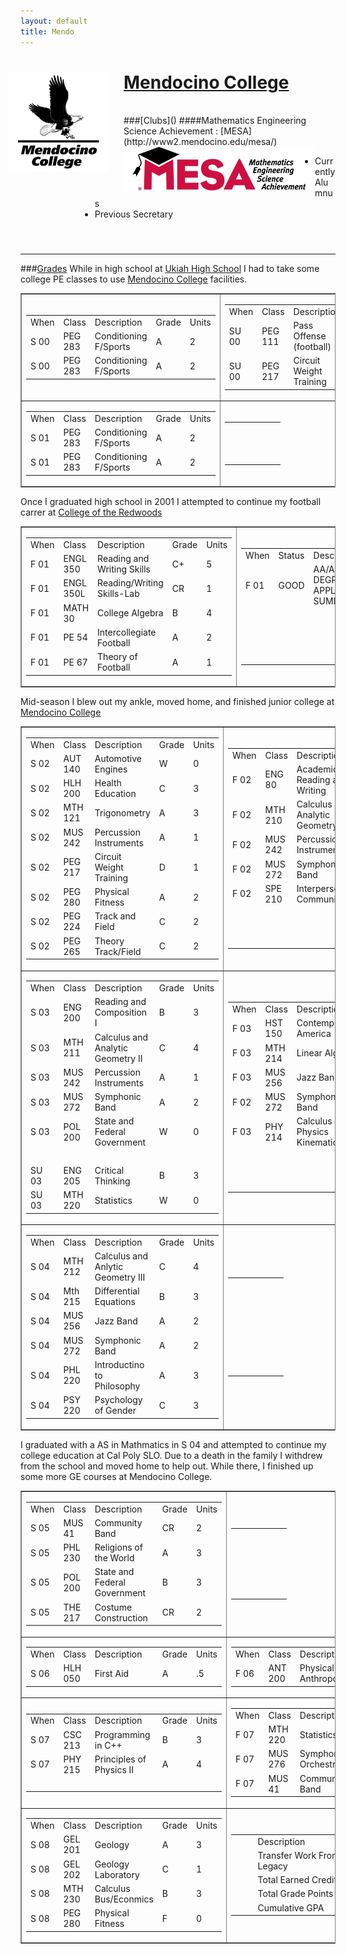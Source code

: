 ```yaml
---
layout: default
title: Mendo
---
```


<style>
ul {
	margin-left: 95px;
}
ul ul {
	margin: 0 0 0 45px;
}
hr, h3 {
	margin-top: 55px;
}
h4 {
	margin-top: -15px;
}
img.project-icon {
	border: none;
	float: left;
	height: 70px;
}
</style>

<div class="span12" stlye="margin-bottom:25px">
  <img src="media/images/mendo.png" style="float:left; margin: 0px 25px 25px -20px"/>
  <h1> <a target="_blank" href="http://mendocino.edu">Mendocino College</a> </h1>
</div>
<br/>
###[Clubs]()
####Mathematics Engineering Science Achievement : [MESA](http://www2.mendocino.edu/mesa/)
<img src="media/images/MESA-official.png" class="project-icon"/>

* Currently Alumnus
* Previous Secretary

---

###[Grades]()
While in high school at [Ukiah High School](http://www.edline.net/pages/Ukiah_High) I had to take some college PE classes to use [Mendocino College](http://mendocino.edu") facilities.

<table cellpadding="3" cellspacing="3" border="1" frame="box" width="100%" class="box">
	<tr>
		<td width="525">
			<table cellpadding="3" cellspacing="3">
				<tr>							
					<td>When</td><td>Class</td><td width="300">Description</td><td>Grade</td><td>Units</td>
				</tr>
				<tr>
					<td>S 00</td><td>PEG 283</td><td>Conditioning F/Sports</td><td>A</td><td>2</td>
				</tr>
				<tr>
					<td>S 00</td><td>PEG 283</td><td>Conditioning F/Sports</td><td>A</td><td>2</td>
				</tr>
			</table>
		</td>
		<td width="525">
			<table cellpadding="3" cellspacing="3">
				<tr>
					<td>When</td><td>Class</td><td width="300">Description</td><td>Grade</td><td>Units</td>
				</tr>
				<tr>
					<td>SU 00</td><td>PEG 111</td><td>Pass Offense (football)</td><td>A</td><td>1</td>
				</tr>
				<tr>
					<td>SU 00</td><td>PEG 217</td><td>Circuit Weight Training</td><td>A</td><td>1</td>
				</tr>
			</table>
		</td>
	</tr>
	<tr>
		<td width="525">
			<table cellpadding="3" cellspacing="3">
				<tr>
					<td>When</td><td>Class</td><td width="300">Description</td><td>Grade</td><td>Units</td>
				</tr>
				<tr>
					<td>S 01</td><td>PEG 283</td><td>Conditioning F/Sports</td><td>A</td><td>2</td>
				</tr>
				<tr>
					<td>S 01</td><td>PEG 283</td><td>Conditioning F/Sports</td><td>A</td><td>2</td>
				</tr>
			</table>
		</td>
		<td width="525">
			<table cellpadding="3" cellspacing="3">
				<tr>
					<td>&nbsp;</td><td>&nbsp;</td><td>&nbsp;</td><td>&nbsp;</td><td>&nbsp;</td>
				</tr>
				<tr>
					<td>&nbsp;</td><td>&nbsp;</td><td>&nbsp;</td><td>&nbsp;</td><td>&nbsp;</td>
				</tr>
				<tr>
					<td>&nbsp;</td><td>&nbsp;</td><td>&nbsp;</td><td>&nbsp;</td><td>&nbsp;</td>
				</tr>
			</table>
		</td>
	</tr>
</table>

Once I graduated high school in 2001 I attempted to continue my football carrer at [College of the Redwoods](http://www.redwoods.edu/)

<table cellpadding="3" cellspacing="3" border="1" frame="box" width="100%" class="box">
	<tr>
		<td width="525">
			<table cellpadding="3" cellspacing="3">
				<tr>
					<td>When</td><td>Class</td><td width="300">Description</td><td>Grade</td><td>Units</td>
				</tr>
				<tr>
					<td>F 01</td><td>ENGL 350</td><td>Reading and Writing Skills</td><td>C+</td><td>5</td>
				</tr>
				<tr>
					<td>F 01</td><td>ENGL 350L</td><td>Reading/Writing Skills-Lab</td><td>CR</td><td>1</td>
				</tr>
				<tr>
					<td>F 01</td><td>MATH 30</td><td>College Algebra </td><td>B</td><td>4</td>
				</tr>
				<tr>
					<td>F 01</td><td>PE 54</td><td>Intercollegiate Football</td><td>A</td><td>2</td>
				</tr>
				<tr>
					<td>F 01</td><td>PE 67</td><td>Theory of Football</td><td>A</td><td>1</td>
				</tr>
			</table>
		</td>
		<td width="525">
			<table cellpadding="3" cellspacing="3">
				<tr>
					<td>When</td><td>Status</td><td width="300">Description</td><td>GPA</td><td>Units</td>
				</tr>
				<tr>
					<td>F 01</td><td>GOOD</td><td>AA/AS DEGREE APPLICABLE SUMMARY</td><td>3.429</td><td>24.00</td>
				</tr>
				<tr>
					<td>&nbsp;</td><td>&nbsp;</td><td>&nbsp;</td><td>&nbsp;</td><td>&nbsp;</td>
				</tr>
				<tr>
					<td>&nbsp;</td><td>&nbsp;</td><td>&nbsp;</td><td>&nbsp;</td><td>&nbsp;</td>
				</tr>
				<tr>
					<td>&nbsp;</td><td>&nbsp;</td><td>&nbsp;</td><td>&nbsp;</td><td>&nbsp;</td>
				</tr>
				<tr>
					<td>&nbsp;</td><td>&nbsp;</td><td>&nbsp;</td><td>&nbsp;</td><td>&nbsp;</td>
				</tr>
			</table>
		</td>
	</tr>
</table>

Mid-season I blew out my ankle, moved home, and finished junior college at [Mendocino College](http://mendocino.edu")

<table cellpadding="3" cellspacing="3" border="1" frame="box" width="100%" class="box">
	<tr>
		<td width="525">
			<table cellpadding="3" cellspacing="3">
				<tr>							
					<td>When</td><td>Class</td><td width="300">Description</td><td>Grade</td><td>Units</td>
				</tr>
				<tr>
					<td>S 02</td><td>AUT 140</td><td>Automotive Engines</td><td>W</td><td>0</td>
				</tr>
				<tr>
					<td>S 02</td><td>HLH 200</td><td>Health Education</td><td>C</td><td>3</td>
				</tr>
				<tr>
					<td>S 02</td><td>MTH 121</td><td>Trigonometry</td><td>A</td><td>3</td>
				</tr>
				<tr>
					<td>S 02</td><td>MUS 242</td><td>Percussion Instruments</td><td>A</td><td>1</td>
				</tr>				
				<tr>
					<td>S 02</td><td>PEG 217</td><td>Circuit Weight Training</td><td>D</td><td>1</td>
				</tr>
				<tr>
					<td>S 02</td><td>PEG 280</td><td>Physical Fitness</td><td>A</td><td>2</td>
				</tr>
				<tr>
					<td>S 02</td><td>PEG 224</td><td>Track and Field</td><td>C</td><td>2</td>
				</tr>
				<tr>
					<td>S 02</td><td>PEG 265</td><td>Theory Track/Field</td><td>C</td><td>2</td>
				</tr>
			</table>
		</td>
		<td width="525">
			<table cellpadding="3" cellspacing="3">
				<tr>
					<td>When</td><td>Class</td><td width="300">Description</td><td>Grade</td><td>Units</td>
				</tr>
				<tr>
					<td>F 02</td><td>ENG 80</td><td>Academic Reading and Writing</td><td>B</td><td>3</td>
				</tr>
				<tr>
					<td>F 02</td><td>MTH 210</td><td>Calculus and Analytic Geometry I</td><td>C</td><td>4</td>
				</tr>
				<tr>
					<td>F 02</td><td>MUS 242</td><td>Percussion Instruments</td><td>A</td><td>1</td>
				</tr>
				<tr>
					<td>F 02</td><td>MUS 272</td><td>Symphonic Band</td><td>A</td><td>2</td>
				</tr>
				<tr>
					<td>F 02</td><td>SPE 210</td><td>Interpersonal Communication</td><td>B</td><td>3</td>
				</tr>
				<tr>
					<td>&nbsp;</td><td>&nbsp;</td><td>&nbsp;</td><td>&nbsp;</td><td>&nbsp;</td>
				</tr>
				<tr>
					<td>&nbsp;</td><td>&nbsp;</td><td>&nbsp;</td><td>&nbsp;</td><td>&nbsp;</td>
				</tr>
				<tr>
					<td>&nbsp;</td><td>&nbsp;</td><td>&nbsp;</td><td>&nbsp;</td><td>&nbsp;</td>
				</tr>
			</table>
		</td>
	</tr>
	<tr>
		<td width="525">
			<table cellpadding="3" cellspacing="3">
				<tr>
					<td>When</td><td>Class</td><td width="300">Description</td><td>Grade</td><td>Units</td>
				</tr>
				<tr>
					<td>S 03</td><td>ENG 200</td><td>Reading and Composition I</td><td>B</td><td>3</td>
				</tr>
				<tr>
					<td>S 03</td><td>MTH 211</td><td>Calculus and Analytic Geometry II</td><td>C</td><td>4</td>
				</tr>
				<tr>
					<td>S 03</td><td>MUS 242</td><td>Percussion Instruments</td><td>A</td><td>1</td>
				</tr>
				<tr>
					<td>S 03</td><td>MUS 272</td><td>Symphonic Band</td><td>A</td><td>2</td>
				</tr>
				<tr>
					<td>S 03</td><td>POL 200</td><td>State and Federal Government</td><td>W</td><td>0</td>
				</tr>
				<tr>
					<td>&nbsp;</td><td>&nbsp;</td><td>&nbsp;</td><td>&nbsp;</td><td>&nbsp;</td>
				</tr>
				<tr>
					<td>SU 03</td><td>ENG 205</td><td>Critical Thinking</td><td>B</td><td>3</td>
				</tr>
				<tr>
					<td>SU 03</td><td>MTH 220</td><td>Statistics</td><td>W</td><td>0</td>
				</tr>
			</table>
		</td>
		<td width="525">
			<table cellpadding="3" cellspacing="3">
				<tr>
					<td>When</td><td>Class</td><td width="300">Description</td><td>Grade</td><td>Units</td>
				</tr>
				<tr>
					<td>F 03</td><td>HST 150</td><td>Contemporary America</td><td>C</td><td>3</td>
				</tr>
				<tr>
					<td>F 03</td><td>MTH 214</td><td>Linear Algebra</td><td>C</td><td>3</td>
				</tr>
				<tr>
					<td>F 03</td><td>MUS 256</td><td>Jazz Band</td><td>A</td><td>2</td>
				</tr>
				<tr>
					<td>F 02</td><td>MUS 272</td><td>Symphonic Band</td><td>A</td><td>2</td>
				</tr>
				<tr>
					<td>F 03</td><td>PHY 214</td><td>Calculus Physics Kinematics</td><td>C</td><td>4</td>
				</tr>
				<tr>
					<td>&nbsp;</td><td>&nbsp;</td><td>&nbsp;</td><td>&nbsp;</td><td>&nbsp;</td>
				</tr>
				<tr>
					<td>&nbsp;</td><td>&nbsp;</td><td>&nbsp;</td><td>&nbsp;</td><td>&nbsp;</td>
				</tr>
				<tr>
					<td>&nbsp;</td><td>&nbsp;</td><td>&nbsp;</td><td>&nbsp;</td><td>&nbsp;</td>
				</tr>
			</table>
		</td>
	</tr>
	<tr>
		<td width="525">
			<table cellpadding="3" cellspacing="3">
				<tr>							
					<td>When</td><td>Class</td><td width="300">Description</td><td>Grade</td><td>Units</td>
				</tr>
				<tr>
					<td>S 04</td><td>MTH 212</td><td>Calculus and Anlytic Geometry III</td><td>C</td><td>4</td>
				</tr>
				<tr>
					<td>S 04</td><td>Mth 215</td><td>Differential Equations</td><td>B</td><td>3</td>
				</tr>
								<tr>
					<td>S 04</td><td>MUS 256</td><td>Jazz Band</td><td>A</td><td>2</td>
				</tr>
				<tr>
					<td>S 04</td><td>MUS 272</td><td>Symphonic Band</td><td>A</td><td>2</td>
				</tr>
				<tr>
					<td>S 04</td><td>PHL 220</td><td>Introductino to Philosophy</td><td>A</td><td>3</td>
				</tr>
				<tr>
					<td>S 04</td><td>PSY 220</td><td>Psychology of Gender</td><td>C</td><td>3</td>
				</tr>
			</table>
		</td>
		<td width="525">
			<table cellpadding="3" cellspacing="3">
				<tr>
					<td>&nbsp;</td><td>&nbsp;</td><td>&nbsp;</td><td>&nbsp;</td><td>&nbsp;</td>
				</tr>
				<tr>
					<td>&nbsp;</td><td>&nbsp;</td><td>&nbsp;</td><td>&nbsp;</td><td>&nbsp;</td>
				</tr>
				<tr>
					<td>&nbsp;</td><td>&nbsp;</td><td>&nbsp;</td><td>&nbsp;</td><td>&nbsp;</td>
				</tr>
				<tr>
					<td>&nbsp;</td><td>&nbsp;</td><td>&nbsp;</td><td>&nbsp;</td><td>&nbsp;</td>
				</tr>
				<tr>
					<td>&nbsp;</td><td>&nbsp;</td><td>&nbsp;</td><td>&nbsp;</td><td>&nbsp;</td>
				</tr>
				<tr>
					<td>&nbsp;</td><td>&nbsp;</td><td>&nbsp;</td><td>&nbsp;</td><td>&nbsp;</td>
				</tr><tr>
					<td>&nbsp;</td><td>&nbsp;</td><td>&nbsp;</td><td>&nbsp;</td><td>&nbsp;</td>
				</tr>
			</table>
		</td>
	</tr>
</table>

<p>
I graduated with a AS in Mathmatics in S 04 and attempted to continue my college education at Cal Poly SLO. Due to a death in the family I withdrew from the school and moved home to help out. While there, I finished up some more GE courses at Mendocino College.
</p>

<table cellpadding="3" cellspacing="3" border="1" frame="box" width="100%" class="box">	
	<tr>
		<td width="525">
			<table cellpadding="3" cellspacing="3">
				<tr>
					<td>When</td><td>Class</td><td width="300">Description</td><td>Grade</td><td>Units</td>
				</tr>
				<tr>
					<td>S 05</td><td>MUS 41</td><td>Community Band</td><td>CR</td><td>2</td>
				</tr>
				<tr>
					<td>S 05</td><td>PHL 230</td><td>Religions of the World</td><td>A</td><td>3</td>
				</tr>
				<tr>
					<td>S 05</td><td>POL 200</td><td>State and Federal Government</td><td>B</td><td>3</td>
				</tr>
				<tr>
					<td>S 05</td><td>THE 217</td><td>Costume Construction</td><td>CR</td><td>2</td>
				</tr>
			</table>
		</td>
		<td width="525">
			<table cellpadding="3" cellspacing="3">
				<tr>
					<td>&nbsp;</td><td>&nbsp;</td><td>&nbsp;</td><td>&nbsp;</td><td>&nbsp;</td>
				</tr>
				<tr>
					<td>&nbsp;</td><td>&nbsp;</td><td>&nbsp;</td><td>&nbsp;</td><td>&nbsp;</td>
				</tr>
				<tr>
					<td>&nbsp;</td><td>&nbsp;</td><td>&nbsp;</td><td>&nbsp;</td><td>&nbsp;</td>
				</tr>
				<tr>
					<td>&nbsp;</td><td>&nbsp;</td><td>&nbsp;</td><td>&nbsp;</td><td>&nbsp;</td>
				</tr>
				<tr>
					<td>&nbsp;</td><td>&nbsp;</td><td>&nbsp;</td><td>&nbsp;</td><td>&nbsp;</td>
				</tr>
			</table>
		</td>
	</tr>
	<tr>
		<td width="525">
			<table cellpadding="3" cellspacing="3">
				<tr>
					<td>When</td><td>Class</td><td width="300">Description</td><td>Grade</td><td>Units</td>
				</tr>
				<tr>
					<td>S 06</td><td>HLH 050</td><td>First Aid</td><td>A</td><td>.5</td>
				</tr>				
			</table>
		</td>
		<td width="525">
			<table cellpadding="3" cellspacing="3">
				<tr>
					<td>When</td><td>Class</td><td width="300">Description</td><td>Grade</td><td>Units</td>
				</tr>
				<tr>
					<td>F 06</td><td>ANT 200</td><td>Physical Anthropology</td><td>A</td><td>3</td>
				</tr>
			</table>
		</td>
	</tr>
	<tr>
		<td width="525">
			<table cellpadding="3" cellspacing="3">
				<tr>
					<td>When</td><td>Class</td><td width="300">Description</td><td>Grade</td><td>Units</td>
				</tr>
				<tr>
					<td>S 07</td><td>CSC 213</td><td>Programming in C++</td><td>B</td><td>3</td>
				</tr>
				<tr>
					<td>S 07</td><td>PHY 215</td><td>Principles of Physics II</td><td>A</td><td>4</td>
				</tr>
				<tr>
					<td>&nbsp;</td><td>&nbsp;</td><td>&nbsp;</td><td>&nbsp;</td><td>&nbsp;</td>
				</tr>
			</table>
		</td>
		<td width="525">
			<table cellpadding="3" cellspacing="3">
				<tr>
					<td>When</td><td>Class</td><td width="300">Description</td><td>Grade</td><td>Units</td>
				</tr>
				<tr>
					<td>F 07</td><td>MTH 220</td><td>Statistics</td><td>A</td><td>4</td>
				</tr>
				<tr>
					<td>F 07</td><td>MUS 276</td><td>Symphony Orchestra</td><td>A</td><td>2</td>
				</tr>
				<tr>
					<td>F 07</td><td>MUS 41</td><td>Community Band</td><td>A</td><td>2</td>
				</tr>
			</table>
		</td>
	</tr>
	<tr>
		<td width="525">
			<table cellpadding="3" cellspacing="3">
				<tr>
					<td>When</td><td>Class</td><td width="300">Description</td><td>Grade</td><td>Units</td>
				</tr>
				<tr>
					<td>S 08</td><td>GEL 201</td><td>Geology</td><td>A</td><td>3</td>
				</tr>
				<tr>
					<td>S 08</td><td>GEL 202</td><td>Geology Laboratory</td><td>C</td><td>1</td>
				</tr>
				<tr>
					<td>S 08</td><td>MTH 230</td><td>Calculus Bus/Econmics</td><td>B</td><td>3</td>
				</tr>
				<tr>
					<td>S 08</td><td>PEG 280</td><td>Physical Fitness</td><td>F</td><td>0</td>
				</tr>
			</table>
		</td>
		<td width="525">
			<table cellpadding="3" cellspacing="3">
				<tr>
					<td>&nbsp;</td><td>&nbsp;</td><td width="300">Description</td><td>Count</td><td>&nbsp;</td>
				</tr>
				<tr>
					<td>&nbsp;</td><td>&nbsp;</td><td>Transfer Work From Legacy</td><td>13</td><td>&nbsp;</td>
				</tr>
				<tr>
					<td>&nbsp;</td><td>&nbsp;</td><td>Total Earned Credits</td><td>117.50</td><td>&nbsp;</td>
				</tr>
				<tr>
					<td>&nbsp;</td><td>&nbsp;</td><td>Total Grade Points</td><td>358</td><td>&nbsp;</td>
				</tr>
				<tr>
					<td>&nbsp;</td><td>&nbsp;</td><td>Cumulative GPA</td><td>3.140</td><td>&nbsp;</td>
				</tr>
			</table>
		</td>
	</tr>
</table>
